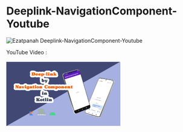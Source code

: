 # Deeplink-NavigationComponent-Youtube
<img alt="Ezatpanah Deeplink-NavigationComponent-Youtube" src="https://emojipedia-us.s3.amazonaws.com/content/2020/04/05/yt.png" width="3%"></a>

YouTube Video :
<br>  
<a href="https://youtu.be/bVHTfmPGY-Y" target="_blank"><img alt="Ezatpanah Deeplink-NavigationComponent-Youtube" src="1_-k7dEBU4Q1uFp9DWZGKPaA.jpeg" width="60%"></a>
<br>
